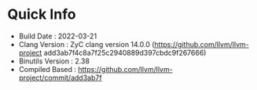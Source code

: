 # Quick Info
* Build Date : 2022-03-21
* Clang Version : ZyC clang version 14.0.0 (https://github.com/llvm/llvm-project add3ab7f4c8a7f25c2940889d397cbdc9f267666)
* Binutils Version : 2.38
* Compiled Based : https://github.com/llvm/llvm-project/commit/add3ab7f

